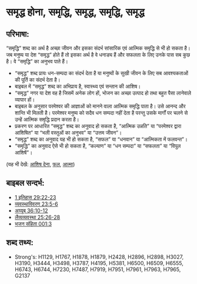 # समृद्ध होना, समृद्धि,  समृद्ध,  समृद्धि,  समृद्ध #

## परिभाषा: ##

“समृद्धि” शब्द का अर्थ है अच्छा जीवन और इसका संदर्भ सांसारिक एवं आत्मिक समृद्धि से भी हो सकता है। जब मनुष्य या देश “समृद्ध” होते हैं तो इसका अर्थ है वे धनाड्य हैं और सफलता के लिए उनके पास सब कुछ है। वे “समृद्धि” का अनुभव पाते हैं।

* “समृद्ध” शब्द प्रायः धन-सम्पदा का संदर्भ देता है या मनुष्यों के सुखी जीवन के लिए सब आवश्यकताओं की पूर्ति का संदर्भ देता है।
* बाइबल में “समृद्ध” शब्द का अभिप्राय है, स्वास्थ्य एवं सन्तान की आशिष।
* “समृद्ध” नगर या देश वह है जिसमें अनेक लोग हों, भोजन का अच्छा उत्पाद हो तथा बहुत पैसा लानेवाले व्यापार हों।
* बाइबल के अनुसार परमेश्वर की आज्ञाओं को मानने वाला आत्मिक समृद्धि पाता है। उसे आनन्द और शान्ति भी मिलती है। परमेश्वर मनुष्य को सदैव धन सम्पदा नहीं देता है परन्तु उसके मार्गों पर चलने से उन्हें आत्मिक समृद्धि प्रदान करता है।
* प्रकरण पर आधारित “समृद्ध” शब्द का अनुवाद हो सकता है, “आत्मिक उन्नति” या “परमेश्वर द्वारा आशिषित” या “भली वस्तुओं का अनुभव” या “उत्तम जीवन”।
* “समृद्ध” शब्द का अनुवाद यह भी हो सकता है, “सफल” या “धनवान” या “आत्मिकता में फलवन्त”।
* “समृद्धि” का अनुवाद ऐसे भी हो सकता है, “कल्याण” या “धन सम्पदा”  या “सफलता” या “विपुल आशिषें”।

(यह भी देखें: [आशिष देना](../kt/bless.md), [फल](../other/fruit.md), [आत्मा](../kt/spirit.md))

## बाइबल सन्दर्भ: ##

* [1 इतिहास 29:22-23](rc://hi/tn/help/1ch/29/22)
* [व्यवस्थाविवरण 23:5-6](rc://hi/tn/help/deu/23/05)
* [अय्यूब 36:10-12](rc://hi/tn/help/job/36/10)
* [लैव्यव्यवस्था 25:26-28](rc://hi/tn/help/lev/25/26)
* [भजन संहिता 001:3](rc://hi/tn/help/psa/001/003)

## शब्द तथ्य: ##

* Strong's: H1129, H1767, H1878, H1879, H2428, H2896, H2898, H3027, H3190, H3444, H3498, H3787, H4195, H5381, H6500, H6509, H6555, H6743, H6744, H7230, H7487, H7919, H7951, H7961, H7963, H7965, G2137

